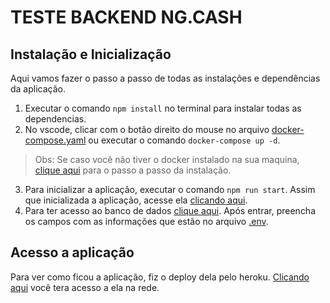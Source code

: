 # TESTE BACKEND NG.CASH

## Instalação e Inicialização

Aqui vamos fazer o passo a passo de todas as instalações e dependências da aplicação.

1. Executar o comando `npm install` no terminal para instalar todas as dependencias. 
2. No vscode, clicar com o botão direito do mouse no arquivo [docker-compose.yaml](docker-compose.yaml) ou executar o comando `docker-compose up -d`. 

> Obs: Se caso você não tiver o docker instalado na sua maquina, [clique aqui](https://docs.docker.com/engine/install/) para o passo a passo da instalação.
3. Para inicializar a aplicação, executar o comando `npm run start`. Assim que inicializada a aplicação, acesse ela [clicando aqui](http://localhost:3000/api).
4. Para ter acesso ao banco de dados [clique aqui](http://localhost:8080/). Após entrar, preencha os campos com as informações que estão no arquivo [.env](.env).

## Acesso a aplicação

Para ver como ficou a aplicação, fiz o deploy dela pelo heroku. [Clicando aqui](https://teste-backend-ngcash.herokuapp.com/api) você tera acesso a ela na rede.